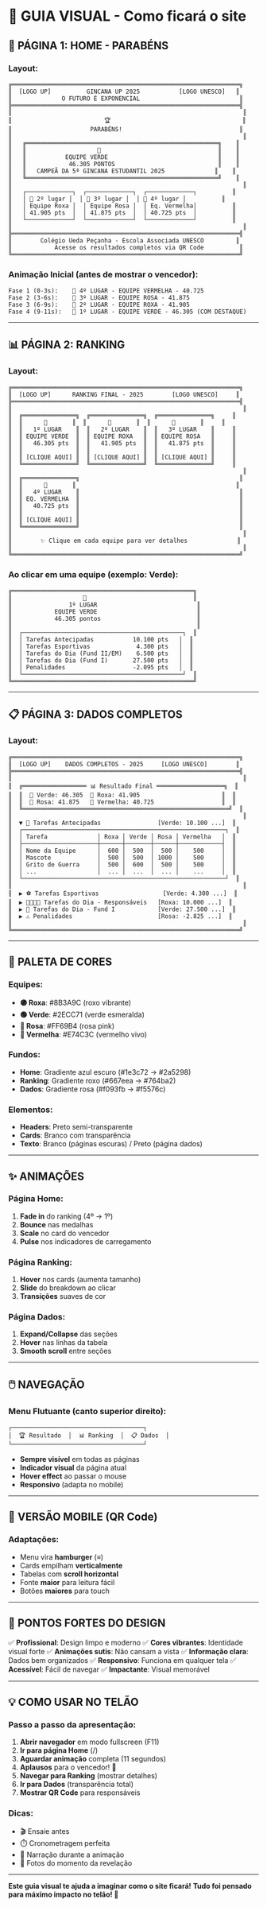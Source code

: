# 🎨 GUIA VISUAL - Como ficará o site

## 📱 PÁGINA 1: HOME - PARABÉNS

### Layout:
```
╔════════════════════════════════════════════════════════════════╗
║  [LOGO UP]          GINCANA UP 2025           [LOGO UNESCO]   ║
║              O FUTURO É EXPONENCIAL                            ║
╠════════════════════════════════════════════════════════════════╣
║                                                                 ║
║                          🏆                                     ║
║                      PARABÉNS!                                 ║
║                                                                 ║
║   ╔══════════════════════════════════════════════════════╗    ║
║   ║                    🥇                                 ║    ║
║   ║           EQUIPE VERDE                               ║    ║
║   ║            46.305 PONTOS                             ║    ║
║   ║   CAMPEÃ DA 5ª GINCANA ESTUDANTIL 2025              ║    ║
║   ╚══════════════════════════════════════════════════════╝    ║
║                                                                 ║
║   ┌─────────────┐  ┌─────────────┐  ┌─────────────┐          ║
║   │ 🥈 2º lugar │  │ 🥉 3º lugar │  │ 🏅 4º lugar │          ║
║   │ Equipe Roxa │  │ Equipe Rosa │  │ Eq. Vermelha│          ║
║   │ 41.905 pts  │  │ 41.875 pts  │  │ 40.725 pts  │          ║
║   └─────────────┘  └─────────────┘  └─────────────┘          ║
║                                                                 ║
╠════════════════════════════════════════════════════════════════╣
║        Colégio Ueda Peçanha - Escola Associada UNESCO         ║
║            Acesse os resultados completos via QR Code          ║
╚════════════════════════════════════════════════════════════════╝
```

### Animação Inicial (antes de mostrar o vencedor):
```
Fase 1 (0-3s):    🏅 4º LUGAR - EQUIPE VERMELHA - 40.725
Fase 2 (3-6s):    🥉 3º LUGAR - EQUIPE ROSA - 41.875
Fase 3 (6-9s):    🥈 2º LUGAR - EQUIPE ROXA - 41.905
Fase 4 (9-11s):   🥇 1º LUGAR - EQUIPE VERDE - 46.305 (COM DESTAQUE)
```

---

## 📊 PÁGINA 2: RANKING

### Layout:
```
╔════════════════════════════════════════════════════════════════╗
║  [LOGO UP]      RANKING FINAL - 2025        [LOGO UNESCO]     ║
╠════════════════════════════════════════════════════════════════╣
║                                                                 ║
║  ╔═══════════════╗  ╔═══════════════╗  ╔═══════════════╗     ║
║  ║      🥇       ║  ║      🥈       ║  ║      🥉       ║     ║
║  ║   1º LUGAR    ║  ║   2º LUGAR    ║  ║   3º LUGAR    ║     ║
║  ║ EQUIPE VERDE  ║  ║ EQUIPE ROXA   ║  ║ EQUIPE ROSA   ║     ║
║  ║   46.305 pts  ║  ║   41.905 pts  ║  ║   41.875 pts  ║     ║
║  ║               ║  ║               ║  ║               ║     ║
║  ║ [CLIQUE AQUI] ║  ║ [CLIQUE AQUI] ║  ║ [CLIQUE AQUI] ║     ║
║  ╚═══════════════╝  ╚═══════════════╝  ╚═══════════════╝     ║
║                                                                 ║
║  ╔═══════════════╗                                             ║
║  ║      🏅       ║                                             ║
║  ║   4º LUGAR    ║                                             ║
║  ║ EQ. VERMELHA  ║                                             ║
║  ║   40.725 pts  ║                                             ║
║  ║               ║                                             ║
║  ║ [CLIQUE AQUI] ║                                             ║
║  ╚═══════════════╝                                             ║
║                                                                 ║
║        ✨ Clique em cada equipe para ver detalhes              ║
║                                                                 ║
╚════════════════════════════════════════════════════════════════╝
```

### Ao clicar em uma equipe (exemplo: Verde):
```
╔═══════════════════════════════════════════════════╗
║                    🥇                              ║
║                1º LUGAR                            ║
║            EQUIPE VERDE                            ║
║            46.305 pontos                           ║
║                                                    ║
║  ┌─────────────────────────────────────────────┐  ║
║  │ Tarefas Antecipadas           10.100 pts   │  ║
║  │ Tarefas Esportivas             4.300 pts   │  ║
║  │ Tarefas do Dia (Fund II/EM)    6.500 pts   │  ║
║  │ Tarefas do Dia (Fund I)       27.500 pts   │  ║
║  │ Penalidades                   -2.095 pts   │  ║
║  └─────────────────────────────────────────────┘  ║
╚═══════════════════════════════════════════════════╝
```

---

## 📋 PÁGINA 3: DADOS COMPLETOS

### Layout:
```
╔════════════════════════════════════════════════════════════════╗
║  [LOGO UP]    DADOS COMPLETOS - 2025     [LOGO UNESCO]        ║
╠════════════════════════════════════════════════════════════════╣
║                                                                 ║
║  ╔══════════════════ 📊 Resultado Final ═══════════════════╗  ║
║  ║  🥇 Verde: 46.305  🥈 Roxa: 41.905                       ║  ║
║  ║  🥉 Rosa: 41.875   🏅 Vermelha: 40.725                   ║  ║
║  ╚══════════════════════════════════════════════════════════╝  ║
║                                                                 ║
║  ▼ 📝 Tarefas Antecipadas                [Verde: 10.100 ...]  ║
║  ┌─────────────────────────────────────────────────────────┐  ║
║  │ Tarefa              │ Roxa │ Verde │ Rosa │ Vermelha   │  ║
║  ├─────────────────────┼──────┼───────┼──────┼────────────┤  ║
║  │ Nome da Equipe      │  600 │  500  │  500 │    500     │  ║
║  │ Mascote             │  500 │  500  │ 1000 │    500     │  ║
║  │ Grito de Guerra     │  500 │  600  │  500 │    500     │  ║
║  │ ...                 │  ... │  ...  │  ... │    ...     │  ║
║  └─────────────────────────────────────────────────────────┘  ║
║                                                                 ║
║  ▶ ⚽ Tarefas Esportivas                  [Verde: 4.300 ...]  ║
║  ▶ 👨‍👩‍👧‍👦 Tarefas do Dia - Responsáveis   [Roxa: 10.000 ...]  ║
║  ▶ 🎈 Tarefas do Dia - Fund I            [Verde: 27.500 ...]  ║
║  ▶ ⚠️ Penalidades                        [Rosa: -2.825 ...]  ║
║                                                                 ║
╚════════════════════════════════════════════════════════════════╝
```

---

## 🎨 PALETA DE CORES

### Equipes:
- **🟣 Roxa**: #8B3A9C (roxo vibrante)
- **🟢 Verde**: #2ECC71 (verde esmeralda)
- **🌸 Rosa**: #FF69B4 (rosa pink)
- **🔴 Vermelha**: #E74C3C (vermelho vivo)

### Fundos:
- **Home**: Gradiente azul escuro (#1e3c72 → #2a5298)
- **Ranking**: Gradiente roxo (#667eea → #764ba2)
- **Dados**: Gradiente rosa (#f093fb → #f5576c)

### Elementos:
- **Headers**: Preto semi-transparente
- **Cards**: Branco com transparência
- **Texto**: Branco (páginas escuras) / Preto (página dados)

---

## ✨ ANIMAÇÕES

### Página Home:
1. **Fade in** do ranking (4º → 1º)
2. **Bounce** nas medalhas
3. **Scale** no card do vencedor
4. **Pulse** nos indicadores de carregamento

### Página Ranking:
1. **Hover** nos cards (aumenta tamanho)
2. **Slide** do breakdown ao clicar
3. **Transições** suaves de cor

### Página Dados:
1. **Expand/Collapse** das seções
2. **Hover** nas linhas da tabela
3. **Smooth scroll** entre seções

---

## 🖱️ NAVEGAÇÃO

### Menu Flutuante (canto superior direito):
```
┌─────────────────────────────────────┐
│  🏆 Resultado  │  📊 Ranking  │  📋 Dados  │
└─────────────────────────────────────┘
```

- **Sempre visível** em todas as páginas
- **Indicador visual** da página atual
- **Hover effect** ao passar o mouse
- **Responsivo** (adapta no mobile)

---

## 📱 VERSÃO MOBILE (QR Code)

### Adaptações:
- Menu vira **hamburger** (≡)
- Cards empilham **verticalmente**
- Tabelas com **scroll horizontal**
- Fonte **maior** para leitura fácil
- Botões **maiores** para touch

---

## 🎯 PONTOS FORTES DO DESIGN

✅ **Profissional**: Design limpo e moderno
✅ **Cores vibrantes**: Identidade visual forte
✅ **Animações sutis**: Não cansam a vista
✅ **Informação clara**: Dados bem organizados
✅ **Responsivo**: Funciona em qualquer tela
✅ **Acessível**: Fácil de navegar
✅ **Impactante**: Visual memorável

---

## 💡 COMO USAR NO TELÃO

### Passo a passo da apresentação:

1. **Abrir navegador** em modo fullscreen (F11)
2. **Ir para página Home** (/)
3. **Aguardar animação** completa (11 segundos)
4. **Aplausos** para o vencedor! 🎉
5. **Navegar para Ranking** (mostrar detalhes)
6. **Ir para Dados** (transparência total)
7. **Mostrar QR Code** para responsáveis

### Dicas:
- 🎬 Ensaie antes
- ⏱️ Cronometragem perfeita
- 🎤 Narração durante a animação
- 📸 Fotos do momento da revelação

---

**Este guia visual te ajuda a imaginar como o site ficará!**
**Tudo foi pensado para máximo impacto no telão! 🚀**
